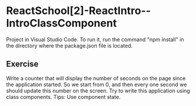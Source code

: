# ReactSchool[2]-ReactIntro--IntroClassComponent
Project in Visual Studio Code. To run it, run the command "npm install" in the directory where the package.json file is located.

## Exercise
Write a counter that will display the number of seconds on the page since the application started. So we start from 0, and then every one second we should update this number on the screen. Try to write this application using class components. Tips: Use component state.
